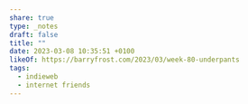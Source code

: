 ```yaml
---
share: true
type: _notes
draft: false
title: ""
date: 2023-03-08 10:35:51 +0100
likeOf: https://barryfrost.com/2023/03/week-80-underpants
tags:
  - indieweb
  - internet friends
---
```


